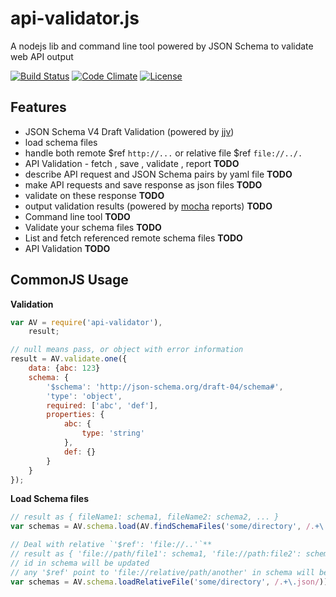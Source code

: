 api-validator.js
================

A nodejs lib and command line tool powered by JSON Schema to validate web API output

[![Build Status](https://travis-ci.org/zordius/api-validator.js.svg?branch=master)](https://travis-ci.org/zordius/api-validator.js) [![Code Climate](https://codeclimate.com/github/zordius/api-validator.js/badges/gpa.svg)](https://codeclimate.com/github/zordius/api-validator.js) [![License](https://img.shields.io/badge/license-MIT-green.svg)](LICENSE.txt)

Features
--------

* JSON Schema V4 Draft Validation (powered by <a href="https://github.com/acornejo/jjv">jjv</a>)
 * load schema files
 * handle both remote $ref `http://...` or relative file $ref `file://../.`
* API Validation - fetch , save , validate , report **TODO**
 * describe API request and JSON Schema pairs by yaml file **TODO**
 * make API requests and save response as json files **TODO**
 * validate on these response **TODO**
 * output validation results (powered by <a href="https://github.com/visionmedia/mocha">mocha</a> reports) **TODO**
* Command line tool **TODO**
 * Validate your schema files **TODO**
 * List and fetch referenced remote schema files **TODO**
 * API Validation **TODO**

CommonJS Usage
--------------

**Validation**

```javascript
var AV = require('api-validator'),
    result;

// null means pass, or object with error information
result = AV.validate.one({
    data: {abc: 123}
    schema: {
        '$schema': 'http://json-schema.org/draft-04/schema#',
        'type': 'object',
        required: ['abc', 'def'],
        properties: {
            abc: {
                type: 'string'
            },
            def: {}
        }
    }
});
```

**Load Schema files**

```javascript
// result as { fileName1: schema1, fileName2: schema2, ... }
var schemas = AV.schema.load(AV.findSchemaFiles('some/directory', /.+\.json/));

// Deal with relative `'$ref': 'file://..'`**
// result as { 'file://path/file1': schema1, 'file://path:file2': schema2 ... }
// id in schema will be updated
// any '$ref' point to 'file://relative/path/another' in schema will be updated
var schemas = AV.schema.loadRelativeFile('some/directory', /.+\.json/));
```
